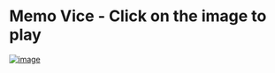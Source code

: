 # Memo Vice - Click on the image to play
[![image](https://user-images.githubusercontent.com/88388684/230811901-dc9594db-ebf4-418d-9cb9-f260c6ab8d55.png)](https://emtyloc.github.io/memorice-web/)
